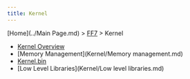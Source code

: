 ```yaml
---
title: Kernel
---
```


[Home](../Main Page.md) > [FF7](../FF7.md) > Kernel

-   [Kernel Overview](Kernel/Overview.md)
-   [Memory Management](Kernel/Memory management.md)
-   [Kernel.bin](Kernel/Kernel.bin.md)
-   [Low Level Libraries](Kernel/Low level libraries.md)

